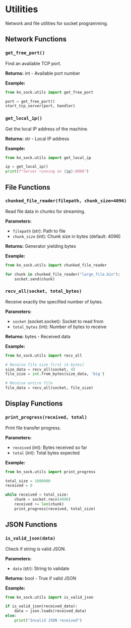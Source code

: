 # Utilities

Network and file utilities for socket programming.

## Network Functions

### `get_free_port()`
Find an available TCP port.

**Returns:** int - Available port number

**Example:**
```python
from kn_sock.utils import get_free_port

port = get_free_port()
start_tcp_server(port, handler)
```

### `get_local_ip()`
Get the local IP address of the machine.

**Returns:** str - Local IP address

**Example:**
```python
from kn_sock.utils import get_local_ip

ip = get_local_ip()
print(f"Server running on {ip}:8080")
```

## File Functions

### `chunked_file_reader(filepath, chunk_size=4096)`
Read file data in chunks for streaming.

**Parameters:**
- `filepath` (str): Path to file
- `chunk_size` (int): Chunk size in bytes (default: 4096)

**Returns:** Generator yielding bytes

**Example:**
```python
from kn_sock.utils import chunked_file_reader

for chunk in chunked_file_reader("large_file.bin"):
    socket.send(chunk)
```

### `recv_all(socket, total_bytes)`
Receive exactly the specified number of bytes.

**Parameters:**
- `socket` (socket.socket): Socket to read from
- `total_bytes` (int): Number of bytes to receive

**Returns:** bytes - Received data

**Example:**
```python
from kn_sock.utils import recv_all

# Receive file size first (4 bytes)
size_data = recv_all(socket, 4)
file_size = int.from_bytes(size_data, 'big')

# Receive entire file
file_data = recv_all(socket, file_size)
```

## Display Functions

### `print_progress(received, total)`
Print file transfer progress.

**Parameters:**
- `received` (int): Bytes received so far
- `total` (int): Total bytes expected

**Example:**
```python
from kn_sock.utils import print_progress

total_size = 1000000
received = 0

while received < total_size:
    chunk = socket.recv(4096)
    received += len(chunk)
    print_progress(received, total_size)
```

## JSON Functions

### `is_valid_json(data)`
Check if string is valid JSON.

**Parameters:**
- `data` (str): String to validate

**Returns:** bool - True if valid JSON

**Example:**
```python
from kn_sock.utils import is_valid_json

if is_valid_json(received_data):
    data = json.loads(received_data)
else:
    print("Invalid JSON received")
```
